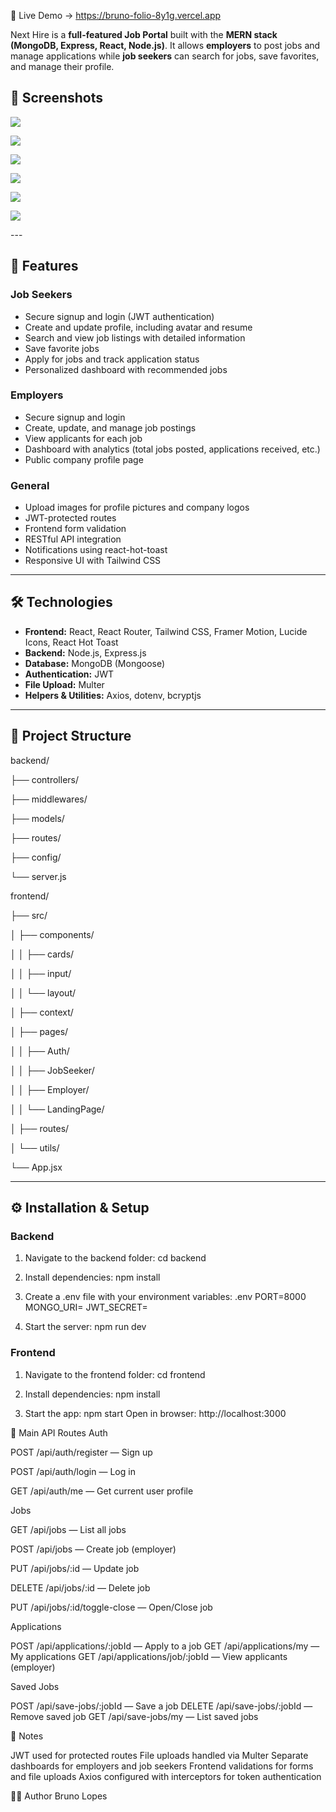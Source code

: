 🚀 Live Demo -> https://bruno-folio-8y1g.vercel.app

Next Hire is a **full-featured Job Portal** built with the **MERN stack (MongoDB, Express, React, Node.js)**. It allows **employers** to post jobs and manage applications while **job seekers** can search for jobs, save favorites, and manage their profile.
## 📝 Screenshots
<p> <img src="/frontend/NextHire/public/1.png"> </p>
<p> <img src="/frontend/NextHire/public/2.png"> </p>
<p> <img src="/frontend/NextHire/public/3.png"> </p>
<p> <img src="/frontend/NextHire/public/4.png"> </p>
<p> <img src="/frontend/NextHire/public/5.png"> </p>
<p> <img src="/frontend/NextHire/public/6.png"> </p>
---

## 📝 Features

### Job Seekers
- Secure signup and login (JWT authentication)
- Create and update profile, including avatar and resume
- Search and view job listings with detailed information
- Save favorite jobs
- Apply for jobs and track application status
- Personalized dashboard with recommended jobs

### Employers
- Secure signup and login
- Create, update, and manage job postings
- View applicants for each job
- Dashboard with analytics (total jobs posted, applications received, etc.)
- Public company profile page

### General
- Upload images for profile pictures and company logos
- JWT-protected routes
- Frontend form validation
- RESTful API integration
- Notifications using react-hot-toast
- Responsive UI with Tailwind CSS

---

## 🛠 Technologies

- **Frontend:** React, React Router, Tailwind CSS, Framer Motion, Lucide Icons, React Hot Toast
- **Backend:** Node.js, Express.js
- **Database:** MongoDB (Mongoose)
- **Authentication:** JWT
- **File Upload:** Multer
- **Helpers & Utilities:** Axios, dotenv, bcryptjs

---

## 📁 Project Structure
backend/

├── controllers/

├── middlewares/

├── models/

├── routes/

├── config/

└── server.js


frontend/

├── src/

│ ├── components/

│ │ ├── cards/

│ │ ├── input/

│ │ └── layout/

│ ├── context/

│ ├── pages/

│ │ ├── Auth/

│ │ ├── JobSeeker/

│ │ ├── Employer/

│ │ └── LandingPage/

│ ├── routes/

│ └── utils/

└── App.jsx

---

## ⚙️ Installation & Setup

### Backend
1. Navigate to the backend folder:
cd backend

2. Install dependencies:
npm install

3. Create a .env file with your environment variables:
.env
PORT=8000
MONGO_URI=<your-mongodb-uri>
JWT_SECRET=<your-jwt-secret>

4. Start the server:
npm run dev

### Frontend
1. Navigate to the frontend folder:
cd frontend

2. Install dependencies:
npm install

3. Start the app:
npm start
Open in browser: http://localhost:3000

🔗 Main API Routes
Auth

POST /api/auth/register — Sign up

POST /api/auth/login — Log in

GET /api/auth/me — Get current user profile

Jobs

GET /api/jobs — List all jobs

POST /api/jobs — Create job (employer)

PUT /api/jobs/:id — Update job

DELETE /api/jobs/:id — Delete job

PUT /api/jobs/:id/toggle-close — Open/Close job

Applications

POST /api/applications/:jobId — Apply to a job
GET /api/applications/my — My applications
GET /api/applications/job/:jobId — View applicants (employer)

Saved Jobs

POST /api/save-jobs/:jobId — Save a job
DELETE /api/save-jobs/:jobId — Remove saved job
GET /api/save-jobs/my — List saved jobs

📌 Notes

JWT used for protected routes
File uploads handled via Multer
Separate dashboards for employers and job seekers
Frontend validations for forms and file uploads
Axios configured with interceptors for token authentication

👨‍💻 Author
Bruno Lopes
